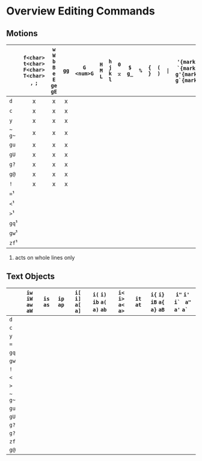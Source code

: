 # Overview Editing Commands
 
## Motions

|          | `f<char>` `t<char>` `F<char>` `T<char>` `,` `;` | `w` `W` `b` `B` `e` `E` `ge` `gE` | `gg` | `G` `<num>G` | `H` `M` `L` | `h` `j` `k` `l` | `0` `_` `^` | `$` `g_` | `%` | `{` `}` |  `(` `)` | `\|` | `'{mark}` `` `{mark}`` `g'{mark}` ``g`{mark}`` | `g,` `g;` | `[m` `[M` `]m` `]M` | `[*` `]*` | `[#` `]#` | `[[` `[]` `][` `]]` | `[(` `[{` `])` `]}` |
|----------|:-----------------------------------------------:|:---------------------------------:|:----:|:------------:|:-----------:|:---------------:|:-----------:|:--------:|:---:|:-------:|:--------:|:----:|:----------------------------------------------:|:---------:|:-------------------:|:---------:|:---------:|:-------------------:|:-------------------:|
| `d`      | x                                               | x                                 | x    |              |             |                 |             |          |     |         |          |      |                                                |           |                     |           |           |                     |                     |
| `c`      | x                                               | x                                 | x    |              |             |                 |             |          |     |         |          |      |                                                |           |                     |           |           |                     |                     |
| `y`      | x                                               | x                                 | x    |              |             |                 |             |          |     |         |          |      |                                                |           |                     |           |           |                     |                     |
| `~` `g~` | x                                               | x                                 | x    |              |             |                 |             |          |     |         |          |      |                                                |           |                     |           |           |                     |                     |
| `gu`     | x                                               | x                                 | x    |              |             |                 |             |          |     |         |          |      |                                                |           |                     |           |           |                     |                     |
| `gU`     | x                                               | x                                 | x    |              |             |                 |             |          |     |         |          |      |                                                |           |                     |           |           |                     |                     |
| `g?`     | x                                               | x                                 | x    |              |             |                 |             |          |     |         |          |      |                                                |           |                     |           |           |                     |                     |
| `g@`     | x                                               | x                                 | x    |              |             |                 |             |          |     |         |          |      |                                                |           |                     |           |           |                     |                     |
| `!`      | x                                               | x                                 | x    |              |             |                 |             |          |     |         |          |      |                                                |           |                     |           |           |                     |                     |
| `=`¹     |                                                 |                                   |      |              |             |                 |             |          |     |         |          |      |                                                |           |                     |           |           |                     |                     |
| `<`¹     |                                                 |                                   |      |              |             |                 |             |          |     |         |          |      |                                                |           |                     |           |           |                     |                     |
| `>`¹     |                                                 |                                   |      |              |             |                 |             |          |     |         |          |      |                                                |           |                     |           |           |                     |                     |
| `gq`¹    |                                                 |                                   |      |              |             |                 |             |          |     |         |          |      |                                                |           |                     |           |           |                     |                     |
| `gw`¹    |                                                 |                                   |      |              |             |                 |             |          |     |         |          |      |                                                |           |                     |           |           |                     |                     |
| `zf`¹    |                                                 |                                   |      |              |             |                 |             |          |     |         |          |      |                                                |           |                     |           |           |                     |                     |

1. acts on whole lines only
 
## Text Objects

|          | `iw` `iW` `aw` `aW` | `is` `as` | `ip` `ap` | `i[` `i]` `a[` `a]` | `i(` `i)` `ib` `a(` `a)` `ab` | `i<` `i>` `a<` `a>` | `it` `at` | `i{` `i}` `iB` `a{` `a}` `aB` | `i"` `i'` ``i` `` `a"` `a'` ``a` `` |
|----------|---------------------|-----------|-----------|---------------------|-------------------------------|---------------------|-----------|-------------------------------|-------------------------------------|
| `d`      |                     |           |           |                     |                               |                     |           |                               |                                     |
| `c`      |                     |           |           |                     |                               |                     |           |                               |                                     |
| `y`      |                     |           |           |                     |                               |                     |           |                               |                                     |
| `=`      |                     |           |           |                     |                               |                     |           |                               |                                     |
| `gq`     |                     |           |           |                     |                               |                     |           |                               |                                     |
| `gw`     |                     |           |           |                     |                               |                     |           |                               |                                     |
| `!`      |                     |           |           |                     |                               |                     |           |                               |                                     |
| `<`      |                     |           |           |                     |                               |                     |           |                               |                                     |
| `>`      |                     |           |           |                     |                               |                     |           |                               |                                     |
| `~` `g~` |                     |           |           |                     |                               |                     |           |                               |                                     |
| `gu`     |                     |           |           |                     |                               |                     |           |                               |                                     |
| `gU`     |                     |           |           |                     |                               |                     |           |                               |                                     |
| `g?`     |                     |           |           |                     |                               |                     |           |                               |                                     |
| `g?`     |                     |           |           |                     |                               |                     |           |                               |                                     |
| `zf`     |                     |           |           |                     |                               |                     |           |                               |                                     |
| `g@`     |                     |           |           |                     |                               |                     |           |                               |                                     |
